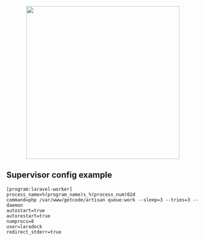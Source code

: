 <p align="center"><img src="https://res.cloudinary.com/dtfbvvkyp/image/upload/v1566331377/laravel-logolockup-cmyk-red.svg" width="400"></p>



## Supervisor config example
```
[program:laravel-worker]
process_name=%(program_name)s_%(process_num)02d
command=php /var/www/getcode/artisan queue:work --sleep=3 --tries=3 --daemon
autostart=true
autorestart=true
numprocs=8
user=laradock
redirect_stderr=true
```

